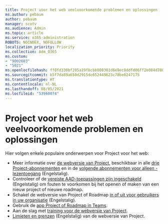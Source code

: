 ```yaml
---
title: Project voor het web veelvoorkomende problemen en oplossingen
ms.author: pebaum
author: pebaum
manager: scotv
ms.audience: Admin
ms.topic: article
ms.service: o365-administration
ROBOTS: NOINDEX, NOFOLLOW
localization_priority: Priority
ms.collection: Adm_O365
ms.custom:
- "9002603"
- "5021"
ms.openlocfilehash: ff0fd330bf205a19fbcbb008381d6e9ec8ddfd06ff2e084d708cffac9f16f079
ms.sourcegitcommit: b5f7da89a650d2915dc652449623c78be6247175
ms.translationtype: HT
ms.contentlocale: nl-NL
ms.lasthandoff: 08/05/2021
ms.locfileid: "53960074"
---
```

# <a name="project-for-the-web-common-issues-and-resolutions"></a>Project voor het web veelvoorkomende problemen en oplossingen

Hier volgen enkele populaire onderwerpen voor Project voor het web:

- Meer informatie over [de webversie van Project](https://support.microsoft.com/office/what-is-project-for-the-web-c19b2421-3c9d-4037-97c6-f66b6e1d2eb5), beschikbaar in alle [drie Project-abonnementen](https://products.office.com/project/compare-microsoft-project-management-software) en in de [volgende abonnementen voor alleen -lezentoegang](https://docs.microsoft.com/project-for-the-web/office-365-user-view-access-to-project-and-roadmap) (Engelstalig).
- Controleer of de [vereiste AAD-toepassingen zijn ingeschakeld](https://techcommunity.microsoft.com/t5/project-support-blog/roadmap-have-you-disabled-some-necessary-services/ba-p/815067) (Engelstalig) om fouten te voorkomen bij het openen of maken van een nieuw project of nieuwe roadmap.
- Schakel de webversie van Project of Roadmap [in of uit voor gebruikers in uw organisatie](https://docs.microsoft.com/project-for-the-web/turn-project-for-the-web-off) (Engelstalig).
- Gebruik de [app Project of Roadmap in Teams](https://support.microsoft.com/office/2dc584e6-2f6c-4e2d-9008-0b3f6845eb52).
- Aan de slag met [training voor de webversie van Project](https://support.office.com/article/50bf3e29-0f0d-4b7a-9d2c-7c78389b67ad).
- [Limieten en grenzen](https://docs.microsoft.com/project-for-the-web/project-for-the-web-limits-and-boundaries) (Engelstalig) van de webversie van Project.
